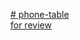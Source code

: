 [# phone-table](https://goodoose.github.io/phone-table/dist)  
[for review](https://github.com/Goodoose/phone-table/pull/1/files)
